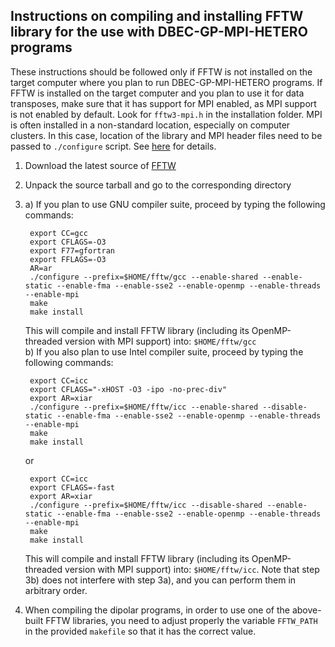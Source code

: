 ## Instructions on compiling and installing FFTW library for the use with DBEC-GP-MPI-HETERO programs

These instructions should be followed only if FFTW is not installed on the target computer where you plan to run DBEC-GP-MPI-HETERO programs. If FFTW is installed on the target computer and you plan to use it for data transposes, make sure that it has support for MPI enabled, as MPI support is not enabled by default. Look for `fftw3-mpi.h` in the installation folder. MPI is often installed in a non-standard location, especially on computer clusters. In this case, location of the library and MPI header files need to be passed to `./configure` script. See [here](http://www.fftw.org/doc/FFTW-MPI-Installation.html) for details.

1. Download the latest source of [FFTW](http://www.fftw.org/)

2. Unpack the source tarball and go to the corresponding directory

3. a) If you plan to use GNU compiler suite, proceed by typing the following commands:

        export CC=gcc
        export CFLAGS=-O3
        export F77=gfortran
        export FFLAGS=-O3
        AR=ar
        ./configure --prefix=$HOME/fftw/gcc --enable-shared --enable-static --enable-fma --enable-sse2 --enable-openmp --enable-threads --enable-mpi
        make
        make install
   This will compile and install FFTW library (including its OpenMP-threaded version with MPI support) into: `$HOME/fftw/gcc`  
   b) If you also plan to use Intel compiler suite, proceed by typing the following commands:

        export CC=icc
        export CFLAGS="-xHOST -O3 -ipo -no-prec-div"
        export AR=xiar
        ./configure --prefix=$HOME/fftw/icc --enable-shared --disable-static --enable-fma --enable-sse2 --enable-openmp --enable-threads --enable-mpi
        make
        make install
   or

        export CC=icc
        export CFLAGS=-fast
        export AR=xiar
        ./configure --prefix=$HOME/fftw/icc --disable-shared --enable-static --enable-fma --enable-sse2 --enable-openmp --enable-threads --enable-mpi
        make
        make install
   This will compile and install FFTW library (including its OpenMP-threaded version with MPI support) into: `$HOME/fftw/icc`. Note that step 3b) does not interfere with step 3a), and you can perform them in arbitrary order.

4. When compiling the dipolar programs, in order to use one of the above-built FFTW libraries, you need to
adjust properly the variable `FFTW_PATH` in the provided `makefile` so that it has the correct value.
